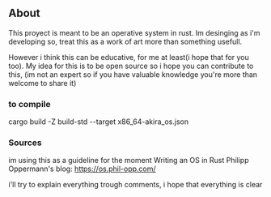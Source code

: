 ## About
This proyect is meant to be an operative system in rust.
Im desinging as i'm developing so, treat this as a work of art more than something usefull.

However i think this can be educative, for me at least(i hope that for you too).
My idea for this is to be open source so i hope you can contribute to this, (im not an expert so 
if you have valuable knowledge you're more than welcome to share it)

### to compile
cargo build -Z build-std --target x86_64-akira_os.json

### Sources
im using this as a guideline for the moment
Writing an OS in Rust Philipp Oppermann's blog: https://os.phil-opp.com/


i'll try to explain everything trough comments, i hope that everything is clear

